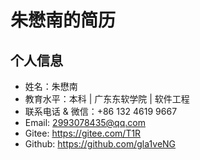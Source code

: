 # 朱懋南的简历

## 个人信息
* 姓名：朱懋南
* 教育水平：本科 | 广东东软学院 | 软件工程
* 联系电话 & 微信：+86 132 4619 9667
* Email: 2993078435@qq.com
* Gitee: https://gitee.com/T1R
* Github: https://github.com/gla1veNG

